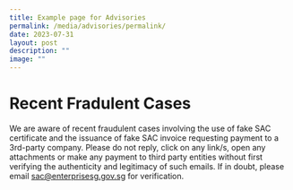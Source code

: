 ```yaml
---
title: Example page for Advisories
permalink: /media/advisories/permalink/
date: 2023-07-31
layout: post
description: ""
image: ""
---
```

# Recent Fradulent Cases

We are aware of recent fraudulent cases involving the use of fake SAC certificate and the issuance of fake SAC invoice requesting payment to a 3rd-party company. Please do not reply, click on any link/s, open any attachments or make any payment to third party entities without first verifying the authenticity and legitimacy of such emails. If in doubt, please email sac@enterprisesg.gov.sg for verification.